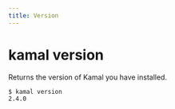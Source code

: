 ```yaml
---
title: Version
---
```


# kamal version

Returns the version of Kamal you have installed.

```bash
$ kamal version
2.4.0
```
